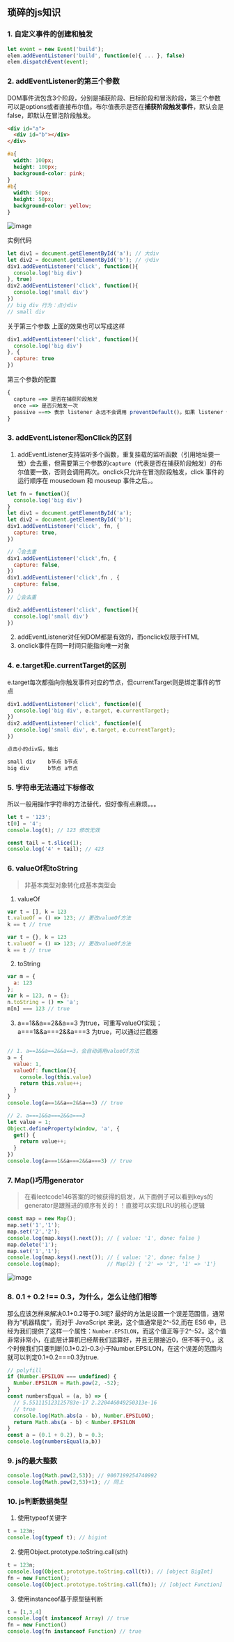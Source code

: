 ## 琐碎的js知识

### 1. 自定义事件的创建和触发
```js
let event = new Event('build');
elem.addEventListener('build', function(e){ ... }, false)
elem.dispatchEvent(event);
```

### 2. addEventListener的第三个参数

DOM事件流包含3个阶段，分别是捕获阶段、目标阶段和冒泡阶段，第三个参数可以是options或者直接布尔值。布尔值表示是否在**捕获阶段触发事件**，默认会是false，即默认在冒泡阶段触发。

```html
<div id="a">
  <div id="b"></div>
</div>
```

```css
#a{
  width: 100px;
  height: 100px;
  background-color: pink;
}
#b{
  width: 50px;
  height: 50px;
  background-color: yellow;
}
```

![image](https://github.com/AddJunZ/Front-End-Interview/blob/master/img/dom-event.png)


实例代码
```js
let div1 = document.getElementById('a'); // 大div
let div2 = document.getElementById('b'); // 小div
div1.addEventListener('click', function(){
  console.log('big div')
}, true)
div2.addEventListener('click', function(){
  console.log('small div')
})
// big div 行为：点小div
// small div
```

关于第三个参数 上面的效果也可以写成这样
```js
div1.addEventListener('click', function(){
  console.log('big div')
}, {
  capture: true
})
```

第三个参数的配置
```js
{
  capture ==> 是否在捕获阶段触发
  once ==> 是否只触发一次
  passive ===> 表示 listener 永远不会调用 preventDefault()。如果 listener 仍然调用了这个函数，客户端将会忽略它并抛出一个控制台警告。
}
```



### 3. addEventListener和onClick的区别
1. addEventListener支持监听多个函数，重复挂载的监听函数（引用地址要一致）会去重，但需要第三个参数的```capture```（代表是否在捕获阶段触发）的布尔值要一致，否则会调用两次。onclick只允许在冒泡阶段触发，click 事件的运行顺序在 mousedown 和 mouseup 事件之后。。
```js
let fn = function(){
  console.log('big div')
}
let div1 = document.getElementById('a');
let div2 = document.getElementById('b');
div1.addEventListener('click', fn, {
  capture: true,
})

// 👇会去重
div1.addEventListener('click',fn, {
  capture: false,
})
div1.addEventListener('click',fn , {
  capture: false,
})
// 👆会去重

div2.addEventListener('click', function(){
  console.log('small div')
})
```

2. addEventListener对任何DOM都是有效的，而onclick仅限于HTML
3. onclick事件在同一时间只能指向唯一对象

### 4. e.target和e.currentTarget的区别
e.target每次都指向你触发事件对应的节点，但currentTarget则是绑定事件的节点
```js
div1.addEventListener('click', function(e){
  console.log('big div', e.target, e.currentTarget);
})
div2.addEventListener('click', function(e){
  console.log('small div', e.target, e.currentTarget);
})

点击小的div后，输出

small div    b节点 b节点
big div      b节点 a节点
```

### 5. 字符串无法通过下标修改
所以一般用操作字符串的方法替代，但好像有点麻烦。。。
```js
let t = '123';
t[0] = '4';
console.log(t); // 123 修改无效

const tail = t.slice(1);
console.log('4' + tail); // 423
```

### 6. valueOf和toString
> 非基本类型对象转化成基本类型会

1. valueOf
```js
var t = [], k = 123
t.valueOf = () => 123; // 更改valueOf方法
k == t // true

var t = {}, k = 123
t.valueOf = () => 123; // 更改valueOf方法
k == t // true
```

2. toString
```js
var m = {
  a: 123
};
var k = 123, n = {};
n.toString = () => 'a';
m[n] === 123 // true
```

3. a==1&&a==2&&a==3 为true，可重写valueOf实现；a===1&&a===2&&a===3 为true，可以通过拦截器
```js

// 1. a==1&&a==2&&a==3，会自动调用valueOf方法
a = {
  value: 1,
  valueOf: function(){
    console.log(this.value)
    return this.value++;
  }
}
console.log(a==1&&a==2&&a==3) // true

// 2. a===1&&a===2&&a===3
let value = 1;
Object.defineProperty(window, 'a', {
  get() {
    return value++;
  }
})
console.log(a===1&&a===2&&a===3) // true
```

### 7. Map()巧用generator
> 在看leetcode146答案的时候获得的启发，从下面例子可以看到keys的generator是跟推进的顺序有关的！！直接可以实现LRU的核心逻辑
```js
const map = new Map();
map.set('1','1');
map.set('2','2');
console.log(map.keys().next()); // { value: '1', done: false }
map.delete('1');
map.set('1','1');
console.log(map.keys().next()); // { value: '2', done: false }
console.log(map);               // Map(2) { '2' => '2', '1' => '1'}
```

![image](https://github.com/AddJunZ/Front-End/blob/master/img/map-generator.jpg)


### 8. 0.1 + 0.2 !== 0.3，为什么，怎么让他们相等
那么应该怎样来解决0.1+0.2等于0.3呢? 最好的方法是设置一个误差范围值，通常称为”机器精度“，而对于 JavaScript 来说，这个值通常是2^-52,而在 ES6 中，已经为我们提供了这样一个属性：```Number.EPSILON```，而这个值正等于2^-52。这个值非常非常小，在底层计算机已经帮我们运算好，并且无限接近0，但不等于0,。这个时候我们只要判断(0.1+0.2)-0.3小于Number.EPSILON，在这个误差的范围内就可以判定0.1+0.2===0.3为true.
```js
// polyfill
if (Number.EPSILON === undefined) {
  Number.EPSILON = Math.pow(2, -52);
}
const numbersEqual = (a, b) => {
  // 5.551115123125783e-17 2.220446049250313e-16
  // true
  console.log(Math.abs(a - b), Number.EPSILON);
  return Math.abs(a - b) < Number.EPSILON
}
const a = (0.1 + 0.2), b = 0.3;
console.log(numbersEqual(a,b))
```

### 9. js的最大整数
```js
console.log(Math.pow(2,53)); // 9007199254740992
console.log(Math.pow(2,53)+1); // 同上
```

### 10. js判断数据类型
1. 使用typeof关键字
```js
t = 123n;
console.log(typeof t); // bigint
```
2. 使用Object.prototype.toString.call(sth)
```js
t = 123n;
console.log(Object.prototype.toString.call(t)); // [object BigInt]
fn = new Function();
console.log(Object.prototype.toString.call(fn)); // [object Function]
```
3. 使用instanceof基于原型链判断
```js
t = [1,3,4]
console.log(t instanceof Array) // true
fn = new Function()
console.log(fn instanceof Function) // true
```